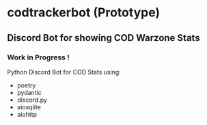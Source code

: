# codtrackerbot (Prototype)
## Discord Bot for showing COD Warzone Stats
### Work in Progress !
Python Discord Bot for COD Stats using:
- poetry
- pydantic
- discord.py
- aiosqlite
- aiohttp

